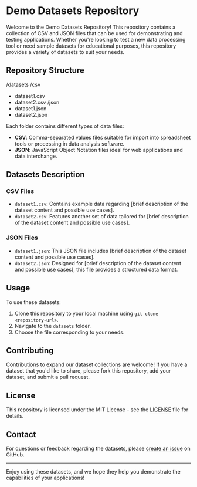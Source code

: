 # Demo Datasets Repository

Welcome to the Demo Datasets Repository! This repository contains a collection of CSV and JSON files that can be used for demonstrating and testing applications. Whether you're looking to test a new data processing tool or need sample datasets for educational purposes, this repository provides a variety of datasets to suit your needs.

## Repository Structure

/datasets
/csv
- dataset1.csv
- dataset2.csv
/json
- dataset1.json
- dataset2.json

Each folder contains different types of data files:
- **CSV**: Comma-separated values files suitable for import into spreadsheet tools or processing in data analysis software.
- **JSON**: JavaScript Object Notation files ideal for web applications and data interchange.

## Datasets Description

### CSV Files

- `dataset1.csv`: Contains example data regarding [brief description of the dataset content and possible use cases].
- `dataset2.csv`: Features another set of data tailored for [brief description of the dataset content and possible use cases].

### JSON Files

- `dataset1.json`: This JSON file includes [brief description of the dataset content and possible use cases].
- `dataset2.json`: Designed for [brief description of the dataset content and possible use cases], this file provides a structured data format.

## Usage

To use these datasets:

1. Clone this repository to your local machine using `git clone <repository-url>`.
2. Navigate to the `datasets` folder.
3. Choose the file corresponding to your needs.

## Contributing

Contributions to expand our dataset collections are welcome! If you have a dataset that you'd like to share, please fork this repository, add your dataset, and submit a pull request.

## License

This repository is licensed under the MIT License - see the [LICENSE](LICENSE) file for details.

## Contact

For questions or feedback regarding the datasets, please [create an issue](https://github.com/otey247/datasets/issues) on GitHub.

---

Enjoy using these datasets, and we hope they help you demonstrate the capabilities of your applications!
